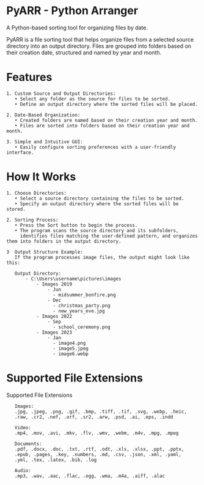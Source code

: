# PyARR - Python Arranger

A Python-based sorting tool for organizing files by date.

PyARR is a file sorting tool that helps organize files from a selected source directory into an output directory. Files are grouped into folders based on their creation date, structured and named by year and month.

# Features
    1. Custom Source and Output Directories:
       • Select any folder as the source for files to be sorted.
       • Define an output directory where the sorted files will be placed.
       
    2. Date-Based Organization:
       • Created folders are named based on their creation year and month.
       • Files are sorted into folders based on their creation year and month.
       
    3. Simple and Intuitive GUI:
       • Easily configure sorting preferences with a user-friendly interface.
 
 # How It Works
    1. Choose Directories:
       • Select a source directory containing the files to be sorted.
       • Specify an output directory where the sorted files will be stored.
       
    2. Sorting Process:
       • Press the Sort button to begin the process.
       • The program scans the source directory and its subfolders,
         identifies files matching the user-defined pattern, and organizes them into folders in the output directory.
       
    3  Output Structure Example:
       If the program processes image files, the output might look like this:

       Output Directory:
           - C:\Users\username\pictures\images
               - Images 2019
                   - Jun
                     - midsummer_bonfire.png
                   - Dec
                     - christmas_party.png
                     - new_years_eve.jpg
               - Images 2022
                   - Sep
                     - school_ceremony.png
               - Images 2023
                   - Jan
                     - image4.png
                     - image5.jpeg
                     - image6.webp

# Supported File Extensions

Supported File Extensions

       Images:
       .jpg, .jpeg, .png, .gif, .bmp, .tiff, .tif, .svg, .webp, .heic,
       .raw, .cr2, .nef, .orf, .sr2, .arw, .psd, .ai, .eps, .indd

       Video:
       .mp4, .mov, .avi, .mkv, .flv, .wmv, .webm, .m4v, .mpg, .mpeg

       Documents:
       .pdf, .docx, .doc, .txt, .rtf, .odt, .xls, .xlsx, .ppt, .pptx,
       .epub, .pages, .key, .numbers, .md, .csv, .json, .xml, .yaml,
       .yml, .tex, .latex, .bib, .log

       Audio:
       .mp3, .wav, .aac, .flac, .ogg, .wma, .m4a, .aiff, .alac

